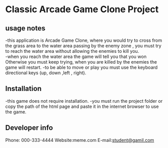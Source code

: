 # Classic Arcade Game Clone Project

usage notes
-------------------------------------------------------------------
-this application is Arcade Game Clone, where you would try to cross from the grass area to the water area passing by the enemy zone , you must try to reach the water area without allowing the enemies to kill you.  
-when you reach the water area the game will tell you that you won Otherwise you must keep trying, when you are killed by the enemies the game will restart.
-to be able to move or play you must use the keyboard directional keys (up, down ,left , right). 

Installation
-------------------------------------------------------------------
-this game does not require installation.
-you must run the project folder or copy the path of the html page and paste it in the internet browser to use the game.

Developer info
-------------------------------------------------------------------
Phone: 000-333-4444
Website:meme.com
E-mail:student@gamil.com

   

